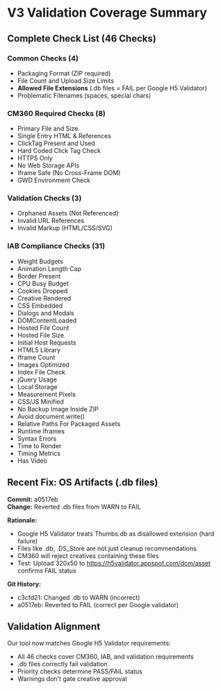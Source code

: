 ﻿# V3 Validation Coverage Summary

## Complete Check List (46 Checks)

### Common Checks (4)
-  Packaging Format (ZIP required)
-  File Count and Upload Size Limits
-  **Allowed File Extensions** (.db files = FAIL per Google H5 Validator)
-  Problematic Filenames (spaces, special chars)

### CM360 Required Checks (8)
-  Primary File and Size
-  Single Entry HTML & References  
-  ClickTag Present and Used
-  Hard Coded Click Tag Check
-  HTTPS Only
-  No Web Storage APIs
-  Iframe Safe (No Cross-Frame DOM)
-  GWD Environment Check

### Validation Checks (3)
-  Orphaned Assets (Not Referenced)
-  Invalid URL References
-  Invalid Markup (HTML/CSS/SVG)

### IAB Compliance Checks (31)
-  Weight Budgets
-  Animation Length Cap
-  Border Present
-  CPU Busy Budget
-  Cookies Dropped
-  Creative Rendered
-  CSS Embedded
-  Dialogs and Modals
-  DOMContentLoaded
-  Hosted File Count
-  Hosted File Size
-  Initial Host Requests
-  HTML5 Library
-  Iframe Count
-  Images Optimized
-  Index File Check
-  jQuery Usage
-  Local Storage
-  Measurement Pixels
-  CSS/JS Minified
-  No Backup Image Inside ZIP
-  Avoid document.write()
-  Relative Paths For Packaged Assets
-  Runtime Iframes
-  Syntax Errors
-  Time to Render
-  Timing Metrics
-  Has Video

## Recent Fix: OS Artifacts (.db files)

**Commit:** a0517eb  
**Change:** Reverted .db files from WARN to FAIL

**Rationale:**  
- Google H5 Validator treats Thumbs.db as disallowed extension (hard failure)
- Files like .db, .DS_Store are not just cleanup recommendations
- CM360 will reject creatives containing these files
- Test: Upload 320x50 to https://h5validator.appspot.com/dcm/asset confirms FAIL status

**Git History:**
- c3cfd21: Changed .db to WARN (incorrect)
- a0517eb: Reverted to FAIL (correct per Google validator)

## Validation Alignment

Our tool now matches Google H5 Validator requirements:
- All 46 checks cover CM360, IAB, and validation requirements
- .db files correctly fail validation
- Priority checks determine PASS/FAIL status
- Warnings don't gate creative approval
